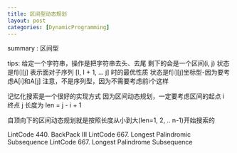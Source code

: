 ```yaml
---
title: 区间型动态规划
layout: post
categories: [DynamicProgramming]
---
```


summary : 区间型

tips:
给定一个字符串，操作是把字符串去头、去尾
剩下的会是一个区间(i, j)
状态是f[i][j] 表示面对子序列
[I, I + 1, … j] 时的最优性质
状态是f[i][j]坐标型-因为要考虑A[i]和A[j]
注意，不是序列型，因为不需要考虑前i个这样

记忆化搜索是一个很好的实现方式
因为区间动态规划，一定要考虑区间的起点 i 终点 j 长度为 len = j - i + 1 

自顶向下的区间动态规划就是按照长度从小到大(len=1, 2, .. n-1)开始搜索的

LintCode 440. BackPack III
LintCode 667. Longest Palindromic Subsequence
LintCode 667. Longest Palindrome Subsequence